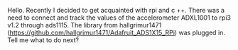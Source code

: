 Hello. Recently I decided to get acquainted with rpi and c ++. There was a need to connect and track the values of the accelerometer ADXL1001 to rpi3 v1.2 through ads1115. The library from hallgrimur1471 (https://github.com/hallgrimur1471/Adafruit_ADS1X15_RPi) was plugged in. Tell me what to do next?
